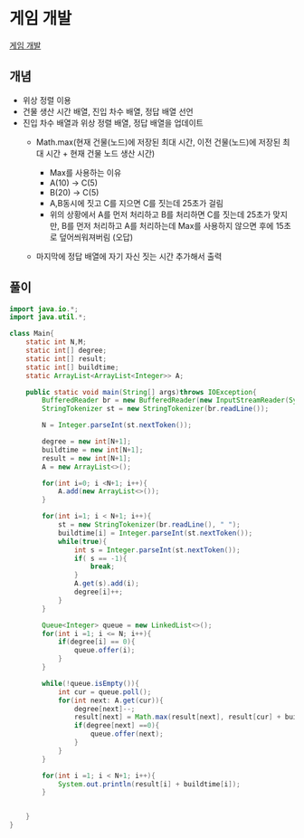 # 게임 개발

[게임 개발](https://www.acmicpc.net/problem/1516)

## 개념
+ 위상 정렬 이용
+ 건물 생산 시간 배열, 진입 차수 배열, 정답 배열 선언
+ 진입 차수 배열과 위상 정렬 배열, 정답 배열을 업데이트
  +  Math.max(현재 건물(노드)에 저장된 최대 시간, 이전 건물(노드)에 저장된 최대 시간 + 현재 건물 노드 생산 시간)
     + Max를 사용하는 이유
     + A(10) → C(5)
     + B(20) → C(5)
     + A,B동시에 짓고 C를 지으면 C를 짓는데 25초가 걸림 
     + 위의 상황에서 A를 먼저 처리하고 B를 처리하면 C를 짓는데 25초가 맞지만, B를 먼저 처리하고 A를 처리하는데 Max를 사용하지 않으면 후에 15초로 덮어씌워져버림 (오답)

  +  마지막에 정답 배열에 자기 자신 짓는 시간 추가해서 출력 


## 풀이
```java
import java.io.*;
import java.util.*;

class Main{
    static int N,M;
    static int[] degree;
    static int[] result;
    static int[] buildtime;
    static ArrayList<ArrayList<Integer>> A;

    public static void main(String[] args)throws IOException{
        BufferedReader br = new BufferedReader(new InputStreamReader(System.in));
        StringTokenizer st = new StringTokenizer(br.readLine());

        N = Integer.parseInt(st.nextToken());

        degree = new int[N+1];
        buildtime = new int[N+1];
        result = new int[N+1];
        A = new ArrayList<>();

        for(int i=0; i <N+1; i++){
            A.add(new ArrayList<>());
        }

        for(int i=1; i < N+1; i++){
            st = new StringTokenizer(br.readLine(), " ");
            buildtime[i] = Integer.parseInt(st.nextToken());
            while(true){
                int s = Integer.parseInt(st.nextToken());
                if( s == -1){
                    break;
                }
                A.get(s).add(i);
                degree[i]++;
            }
        }

        Queue<Integer> queue = new LinkedList<>();
        for(int i =1; i <= N; i++){
            if(degree[i] == 0){
                queue.offer(i);
            }
        }

        while(!queue.isEmpty()){
            int cur = queue.poll();
            for(int next: A.get(cur)){
                degree[next]--;
                result[next] = Math.max(result[next], result[cur] + buildtime[cur]);
                if(degree[next] ==0){
                    queue.offer(next);
                }
            }
        }

        for(int i =1; i < N+1; i++){
            System.out.println(result[i] + buildtime[i]);
        }


    }
}
```